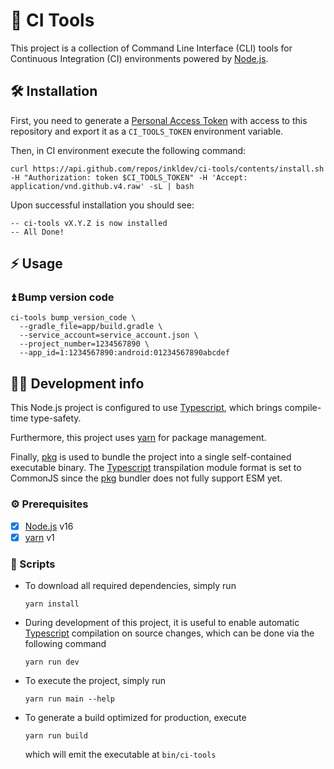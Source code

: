 # 🤖 CI Tools

This project is a collection of Command Line Interface (CLI) tools for Continuous Integration (CI) environments powered by [Node.js].

## 🛠 Installation

First, you need to generate a [Personal Access Token] with access to this repository and export it as a `CI_TOOLS_TOKEN` environment variable.

Then, in CI environment execute the following command:
```shell
curl https://api.github.com/repos/inkldev/ci-tools/contents/install.sh -H "Authorization: token $CI_TOOLS_TOKEN" -H 'Accept: application/vnd.github.v4.raw' -sL | bash
```

Upon successful installation you should see:
```
-- ci-tools vX.Y.Z is now installed
-- All Done!
```

## ⚡ Usage

### ⏫ Bump version code
```shell
ci-tools bump_version_code \
  --gradle_file=app/build.gradle \
  --service_account=service_account.json \
  --project_number=1234567890 \
  --app_id=1:1234567890:android:01234567890abcdef
```

## 🧑‍💻 Development info

This Node.js project is configured to use [Typescript], which brings compile-time type-safety.

Furthermore, this project uses [yarn] for package management.

Finally, [pkg] is used to bundle the project into a single self-contained executable binary. The [Typescript] transpilation module format is set to CommonJS since the [pkg] bundler does not fully support ESM yet.

### ⚙ Prerequisites
- [x] [Node.js] v16
- [x] [yarn] v1

### 📃 Scripts

- To download all required dependencies, simply run
  ```shell
  yarn install
  ```

- During development of this project, it is useful to enable automatic [Typescript] compilation on source changes, which can be done via the following command
  ```shell
  yarn run dev
  ```

- To execute the project, simply run
  ```shell
  yarn run main --help
  ```

- To generate a build optimized for production, execute
  ```shell
  yarn run build
  ```
  which will emit the executable at `bin/ci-tools`

[Node.js]: https://nodejs.org
[Typescript]: https://www.typescriptlang.org/
[yarn]: https://yarnpkg.com/
[pkg]: https://github.com/vercel/pkg#readme
[Personal Access Token]: https://docs.github.com/en/authentication/keeping-your-account-and-data-secure/creating-a-personal-access-token